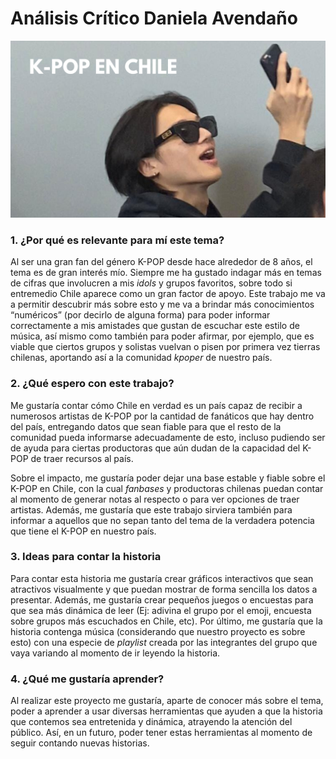 # **Análisis Crítico Daniela Avendaño** 
![alt text](<imagenes/K-POP EN CHILE.png>)
### **1. ¿Por qué es relevante para mí este tema?** 

Al ser una gran fan del género K-POP desde hace alrededor de 8 años, el tema es de gran interés mío. Siempre me ha gustado indagar más en temas de cifras que involucren a mis _idols_ y grupos favoritos, sobre todo si entremedio Chile aparece como un gran factor de apoyo. Este trabajo me va a permitir descubrir más sobre esto y me va a brindar más conocimientos “numéricos” (por decirlo de alguna forma) para poder informar correctamente a mis amistades que gustan de escuchar este estilo de música, así mismo como también para poder afirmar, por ejemplo, que es viable que ciertos grupos y solistas vuelvan o pisen por primera vez tierras chilenas, aportando así a la comunidad _kpoper_ de nuestro país. 

### **2. ¿Qué espero con este trabajo?** 

Me gustaría contar cómo Chile en verdad es un país capaz de recibir a numerosos artistas de K-POP por la cantidad de fanáticos que hay dentro del país, entregando datos que sean fiable para que el resto de la comunidad pueda informarse adecuadamente de esto, incluso pudiendo ser de ayuda para ciertas productoras que aún dudan de la capacidad del K-POP de traer recursos al país.  

Sobre el impacto, me gustaría poder dejar una base estable y fiable sobre el K-POP en Chile, con la cual _fanbases_ y productoras chilenas puedan contar al momento de generar notas al respecto o para ver opciones de traer artistas. Además, me gustaría que este trabajo sirviera también para informar a aquellos que no sepan tanto del tema de la verdadera potencia que tiene el K-POP en nuestro país.  

### **3. Ideas para contar la historia** 

Para contar esta historia me gustaría crear gráficos interactivos que sean atractivos visualmente y que puedan mostrar de forma sencilla los datos a presentar. Además, me gustaría crear pequeños juegos o encuestas para que sea más dinámica de leer (Ej: adivina el grupo por el emoji, encuesta sobre grupos más escuchados en Chile, etc). Por último, me gustaría que la historia contenga música (considerando que nuestro proyecto es sobre esto) con una especie de _playlist_ creada por las integrantes del grupo que vaya variando al momento de ir leyendo la historia. 

### **4. ¿Qué me gustaría aprender?** 

Al realizar este proyecto me gustaría, aparte de conocer más sobre el tema, poder a aprender a usar diversas herramientas que ayuden a que la historia que contemos sea entretenida y dinámica, atrayendo la atención del público. Así, en un futuro, poder tener estas herramientas al momento de seguir contando nuevas historias. 